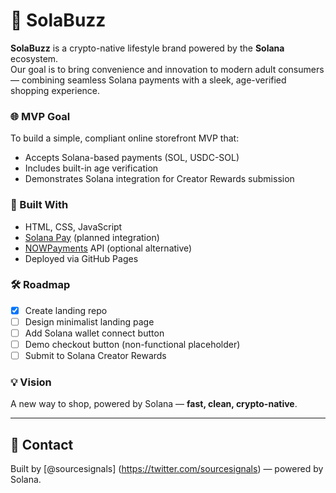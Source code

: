 # 🪩 SolaBuzz

**SolaBuzz** is a crypto-native lifestyle brand powered by the **Solana** ecosystem.  
Our goal is to bring convenience and innovation to modern adult consumers — combining seamless Solana payments with a sleek, age-verified shopping experience.

### 🌐 MVP Goal
To build a simple, compliant online storefront MVP that:
- Accepts Solana-based payments (SOL, USDC-SOL)
- Includes built-in age verification
- Demonstrates Solana integration for Creator Rewards submission

### 🚀 Built With
- HTML, CSS, JavaScript
- [Solana Pay](https://solanapay.com/) (planned integration)
- [NOWPayments](https://nowpayments.io/) API (optional alternative)
- Deployed via GitHub Pages

### 🛠️ Roadmap
- [x] Create landing repo  
- [ ] Design minimalist landing page  
- [ ] Add Solana wallet connect button  
- [ ] Demo checkout button (non-functional placeholder)  
- [ ] Submit to Solana Creator Rewards  

### 💡 Vision
A new way to shop, powered by Solana — **fast, clean, crypto-native**.

---

## 📩 Contact
Built by [@sourcesignals] (https://twitter.com/sourcesignals) — powered by Solana.
